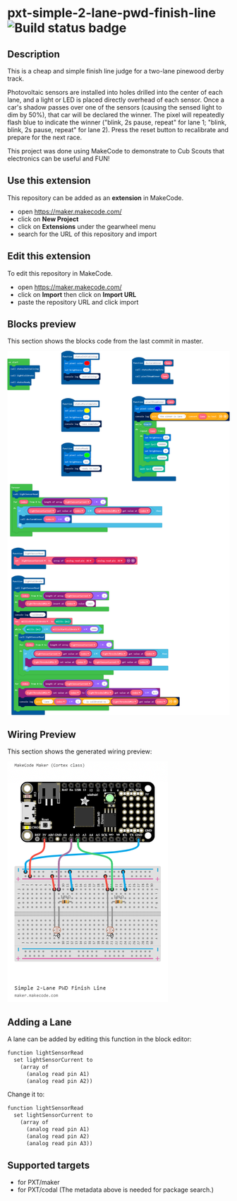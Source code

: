 # pxt-simple-2-lane-pwd-finish-line ![Build status badge](https://github.com/ckxng/pxt-simple-pwd-finish-line-judge/workflows/MakeCode/badge.svg)

## Description

This is a cheap and simple finish line judge for a two-lane pinewood derby track.

Photovoltaic sensors are installed into holes drilled into the center of each lane, and a light or LED is placed directly overhead of each sensor.  Once a car's shadow passes over one of the sensors (causing the sensed light to dim by 50%), that car will be declared the winner.  The pixel will repeatedly flash blue to indicate the winner  ("blink, 2s pause, repeat" for lane 1; "blink, blink, 2s pause, repeat" for lane 2).  Press the reset button to recalibrate and prepare for the next race.

This project was done using MakeCode to demonstrate to Cub Scouts that electronics can be useful and FUN!

## Use this extension

This repository can be added as an **extension** in MakeCode.

* open https://maker.makecode.com/
* click on **New Project**
* click on **Extensions** under the gearwheel menu
* search for the URL of this repository and import

## Edit this extension

To edit this repository in MakeCode.

* open https://maker.makecode.com/
* click on **Import** then click on **Import URL**
* paste the repository URL and click import

## Blocks preview

This section shows the blocks code from the last commit in master.

![A rendered view of the blocks](https://github.com/ckxng/pxt-simple-pwd-finish-line-judge/raw/master/.makecode/blocks.png)

## Wiring Preview

This section shows the generated wiring preview:

![A rendered view of the wiring](https://github.com/ckxng/pxt-simple-pwd-finish-line-judge/raw/master/.makecode/wiring.png)

## Adding a Lane

A lane can be added by editing this function in the block editor:

    function lightSensorRead
      set lightSensorCurrent to 
        (array of 
          (analog read pin A1)
          (analog read pin A2))

Change it to:

    function lightSensorRead
      set lightSensorCurrent to 
        (array of 
          (analog read pin A1)
          (analog read pin A2)
          (analog read pin A3))

## Supported targets

* for PXT/maker
* for PXT/codal
(The metadata above is needed for package search.)

